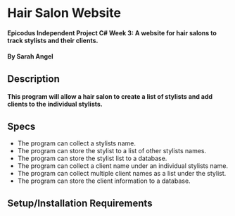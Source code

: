 # Hair Salon Website

#### Epicodus Independent Project C# Week 3: A website for hair salons to track stylists and their clients.

#### By Sarah Angel

## Description

#### This program will allow a hair salon to create a list of stylists and add clients to the individual stylists.

## Specs
* The program can collect a stylists name.
* The program can store the stylist to a list of other stylists names.
* The program can store the stylist list to a database.
* The program can collect a client name under an individual stylists name.
* The program can collect multiple client names as a list under the stylist.
* The program can store the client information to a database.

## Setup/Installation Requirements
